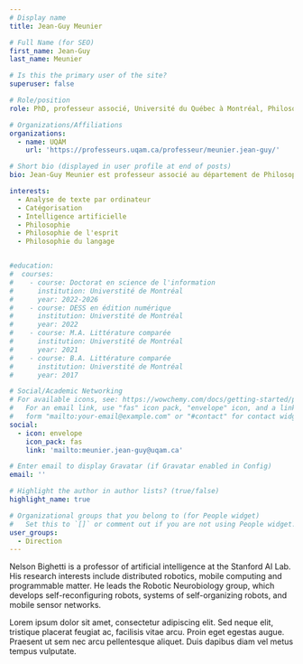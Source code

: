 ```yaml
---
# Display name
title: Jean-Guy Meunier

# Full Name (for SEO)
first_name: Jean-Guy
last_name: Meunier

# Is this the primary user of the site?
superuser: false

# Role/position
role: PhD, professeur associé, Université du Québec à Montréal, Philosophie

# Organizations/Affiliations
organizations:
  - name: UQÀM
    url: 'https://professeurs.uqam.ca/professeur/meunier.jean-guy/'

# Short bio (displayed in user profile at end of posts)
bio: Jean-Guy Meunier est professeur associé au département de Philosophie de l'Université du Québec à Montréal

interests: 
  - Analyse de texte par ordinateur
  - Catégorisation
  - Intelligence artificielle
  - Philosophie
  - Philosophie de l'esprit
  - Philosophie du langage


#education:
#  courses:
#    - course: Doctorat en science de l'information
#      institution: Universtité de Montréal
#      year: 2022-2026
#    - course: DESS en édition numérique
#      institution: Universtité de Montréal
#      year: 2022
#    - course: M.A. Littérature comparée
#      institution: Universtité de Montréal
#      year: 2021
#    - course: B.A. Littérature comparée
#      institution: Universtité de Montréal
#      year: 2017

# Social/Academic Networking
# For available icons, see: https://wowchemy.com/docs/getting-started/page-builder/#icons
#   For an email link, use "fas" icon pack, "envelope" icon, and a link in the
#   form "mailto:your-email@example.com" or "#contact" for contact widget.
social:
  - icon: envelope
    icon_pack: fas
    link: 'mailto:meunier.jean-guy@uqam.ca'

# Enter email to display Gravatar (if Gravatar enabled in Config)
email: ''

# Highlight the author in author lists? (true/false)
highlight_name: true

# Organizational groups that you belong to (for People widget)
#   Set this to `[]` or comment out if you are not using People widget.
user_groups:
  - Direction
---
```


Nelson Bighetti is a professor of artificial intelligence at the Stanford AI Lab. His research interests include distributed robotics, mobile computing and programmable matter. He leads the Robotic Neurobiology group, which develops self-reconfiguring robots, systems of self-organizing robots, and mobile sensor networks.

Lorem ipsum dolor sit amet, consectetur adipiscing elit. Sed neque elit, tristique placerat feugiat ac, facilisis vitae arcu. Proin eget egestas augue. Praesent ut sem nec arcu pellentesque aliquet. Duis dapibus diam vel metus tempus vulputate.
